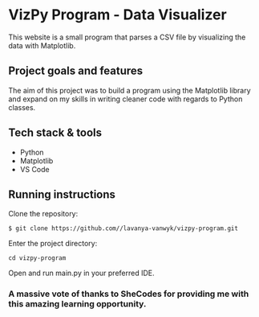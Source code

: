 # VizPy Program - Data Visualizer

This website is a small program that parses a CSV file by visualizing the data with Matplotlib.

## Project goals and features

The aim of this project was to build a program using the Matplotlib library and expand on my skills in writing cleaner code with regards to Python classes.

## Tech stack & tools

* Python
* Matplotlib
* VS Code

## Running instructions

Clone the repository:

`$ git clone https://github.com//lavanya-vanwyk/vizpy-program.git`

Enter the project directory:

`cd vizpy-program`

Open and run main.py in your preferred IDE.

### A massive vote of thanks to SheCodes for providing me with this amazing learning opportunity. 
